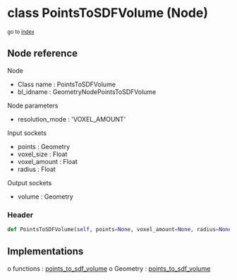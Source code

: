# class PointsToSDFVolume (Node)

<sub>go to [index](/docs/index.md)</sub>

## Node reference

Node
 - Class name : PointsToSDFVolume
 - bl_idname : GeometryNodePointsToSDFVolume

Node parameters
 - resolution_mode : 'VOXEL_AMOUNT'

Input sockets
 - points : Geometry
 - voxel_size : Float
 - voxel_amount : Float
 - radius : Float

Output sockets
 - volume : Geometry

### Header

``` python
def PointsToSDFVolume(self, points=None, voxel_amount=None, radius=None, voxel_size=None, resolution_mode='VOXEL_AMOUNT', node_label=None, node_color=None):
```

## Implementations

o functions : [points_to_sdf_volume](/docs/classes/points_to_sdf_volume.md)
o Geometry : [points_to_sdf_volume](/docs/classes/points_to_sdf_volume.md) 

